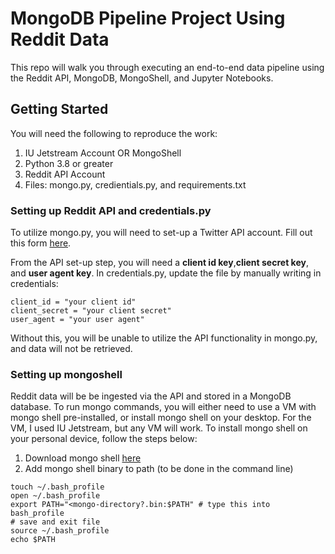 # MongoDB Pipeline Project Using Reddit Data

This repo will walk you through executing an end-to-end data pipeline using the Reddit API, MongoDB, MongoShell, and Jupyter Notebooks. 

## Getting Started

You will need the following to reproduce the work:

1. IU Jetstream Account OR MongoShell
2. Python 3.8 or greater
3. Reddit API Account
4. Files: mongo.py, credientials.py, and requirements.txt

### Setting up Reddit API and credentials.py

To utilize mongo.py, you will need to set-up a Twitter API account. Fill out this form [here](https://docs.google.com/forms/d/e/1FAIpQLSezNdDNK1-P8mspSbmtC2r86Ee9ZRbC66u929cG2GX0T9UMyw/viewform).

From the API set-up step, you will need a **client id key**,**client secret key**, and **user agent key**. In credentials.py, update the file by manually writing in credentials:
```
client_id = "your client id"
client_secret = "your client secret"
user_agent = "your user agent"
```
Without this, you will be unable to utilize the API functionality in mongo.py, and data will not be retrieved.

### Setting up mongoshell

Reddit data will be be ingested via the API and stored in a MongoDB database. To run mongo commands, you will either need to use a VM with mongo shell pre-installed, or install mongo shell on your desktop. For the VM, I used IU Jetstream, but any VM will work. To install mongo shell on your personal device, follow the steps below:

1. Download mongo shell [here](https://www.mongodb.com/try/download/shell)
2. Add mongo shell binary to path (to be done in the command line)

```
touch ~/.bash_profile
open ~/.bash_profile
export PATH="<mongo-directory?.bin:$PATH" # type this into bash_profile
# save and exit file
source ~/.bash_profile
echo $PATH
```
